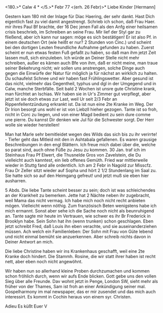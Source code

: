 <180.>* Calw 4 <Sonntg>* </5.>* Febr 77
 <(erh. 26 Febr)>*
Liebe Kinder [Hermann]

Gestern kam 180 mit der Inlage für Diac Haering, der sehr dankt. Hast Dich eigentlich fast zu viel damit angestrengt. Schrieb ich schon, daß Frau Haer. mir ihres Paul Bf brachte, der 16 Dec jenen Fall als den Anfg einer heilsamen crisis beschrieb, im Schreiben an seine Frau. Mir lief der Styl gar zu fließend, aber ich kann nur sagen: möge es sich bestätigen! Er ist also Pf. in einem deutschen Ort (wie heißt er nur? 2 Stunden von Cinc.) und scheint bei den dortigen Leuten freundliche Aufnahme gefunden zu haben. Zuerst scheint er nun etwas festen Fuß gefaßt zu haben, so daß man ihm jetzt Zeit lassen muß, sich einzuleben. Ich würde an Deiner Stelle nicht mehr schreiben, außer es kämen auch Bfe von ihm, daß er nicht meine, man traue seiner Bekehrung nicht; wir sollen uns anstrengen, solche Dinge auch gegen die Einwürfe der Natur für möglich ja für nächst an wirklich zu halten. 
Du schaufelst Schnee und wir haben fast Frühlingswetter. Aber gesund ist das nicht, vielmehr das Gegentheil, typhus und dgl in der Umgegend und in Calw, manche Sterbfälle. Seit bald 2 Wochen ist unsre gute Christine krank, man fürchtet an Ischias. Wir haben sie in Ur's Zimmer gut verpflegt, aber jetzt ist sie doch etwas zur Last, weil Ur seit 2/3 Febr an Rippenfellentzündung erkrankt ist. Da ist nun eine 2te Kranke im Weg. Der Dr Irion besorgt uns wohl er ist von Liebzll hieher gezogen. Tante ist so froh, nicht in Corc zu liegen, und von einer Magd bedient zu sein dure comme une pierre. Du kannst Dir denken wie Jul für die Schwester sorgt. Der Herr wolle sie wieder herstellen!

Man hat Marle sehr bemitleidet wegen des Wilds das sich bis zu ihr verirrte! - Tiefer geht das Mitleid mit den in Ashtabala gefallenen. Es waren grausige Beschreibungen in den engl Blättern. Ich freue mich dabei über die, welche so parat sind, auch ohne Füße zu Jesu zu kommen. 
30 Jan. traf ich im Steinhaus Frau Pf Elwert, die Thusnelde Gros von Zavelstein, die Du vielleicht auch kanntest, ein lieb offenes Gemüth. Fried war mittlerweile wieder in Stuttg fand alle ordentlich. Ich am 2 Febr in Nagold zur Misscfz. Frau Dr Zeller sitzt wieder auf Sopha und hört 2 1/2 Stundenlang im Saal zu. Sie hatte sich so auf den Heimgang gefreut! und jetzt muß sie eben hier ausharren.

5 Abds. Die liebe Tante scheint besser zu sein; doch ist was schleichendes an der Krankheit zu bemerken. Jette hat 2 Nächte neben ihr zugebracht, weil Mama das nicht vermag. Ich habe mich noch nicht recht anbieten mögen. Vielleicht wenn nöthig. Zum französisch Beten wenigstens habe ich mich ermannt. Sonst aber sehe ich die Sache noch nicht als beunruhigend an. Tante sagte mir heute im Vertrauen, wie schwer es ihr Br Frederick in Brooklyn habe. Sein Sohn hat ihn (wenn trunken) schon geschlagen. Eben jetzt schreibt Fred, daß Louis ihn eben verachte, und sie auseinanderziehen müssen. Ach welch ein Familienleben: Der Sohn mit Frau von Güte lebend und nicht einmal bemüht sie anzuerkennen. Aber schreib nichts davon in Deiner Antwort an mich.

Die liebe Christine haben wir ins Krankenhaus geschafft, weil eine 2te Kranke doch hindert. Die Stammh. Rosine, die wir statt ihrer haben ist recht nett, aber eben noch nicht angewöhnt.

Wir haben nun so allerhand kleine Proben durchzumachen und kommen schon fröhlich durch, wenn wir aufs Ende blicken. Gott gebe uns den vollen Sieg über alle Freunde. Dav wohnt jetzt in Penge, London SW, sieht mehr als früher von der Thames, Sam ist froh an einer Ankündigung seiner mal. Gospelharmony im mal newspaper, das er mir zusendet und das mich auch interessirt. Es kommt in Cochin heraus von einem syr. Christen.

 Adieu Es küßt Euer V

